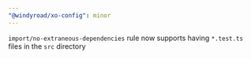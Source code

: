```yaml
---
"@windyroad/xo-config": minor
---
```


`import/no-extraneous-dependencies` rule now supports having `*.test.ts` files in the `src` directory
